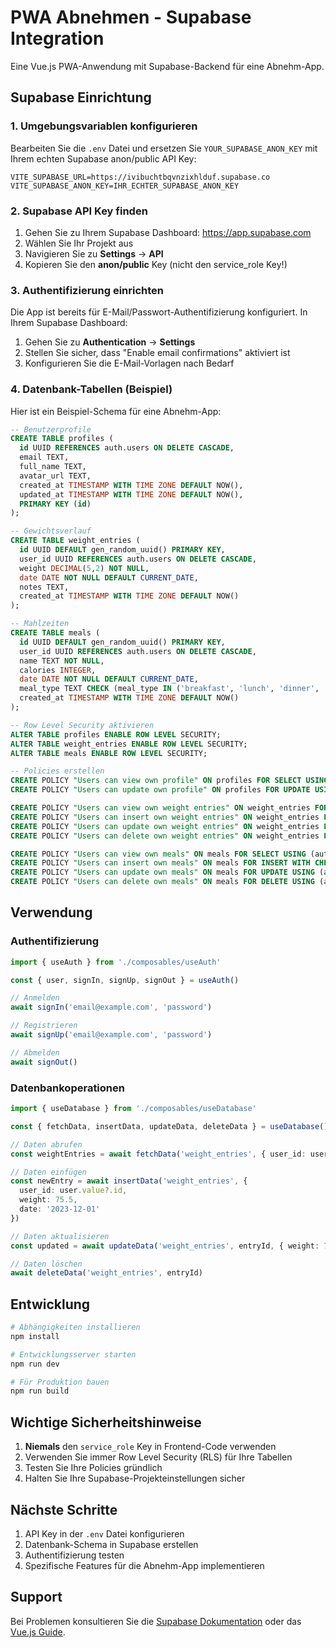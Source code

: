 # PWA Abnehmen - Supabase Integration

Eine Vue.js PWA-Anwendung mit Supabase-Backend für eine Abnehm-App.

## Supabase Einrichtung

### 1. Umgebungsvariablen konfigurieren

Bearbeiten Sie die `.env` Datei und ersetzen Sie `YOUR_SUPABASE_ANON_KEY` mit Ihrem echten Supabase anon/public API Key:

```env
VITE_SUPABASE_URL=https://ivibuchtbqvnzixhlduf.supabase.co
VITE_SUPABASE_ANON_KEY=IHR_ECHTER_SUPABASE_ANON_KEY
```

### 2. Supabase API Key finden

1. Gehen Sie zu Ihrem Supabase Dashboard: https://app.supabase.com
2. Wählen Sie Ihr Projekt aus
3. Navigieren Sie zu **Settings** → **API**
4. Kopieren Sie den **anon/public** Key (nicht den service_role Key!)

### 3. Authentifizierung einrichten

Die App ist bereits für E-Mail/Passwort-Authentifizierung konfiguriert. In Ihrem Supabase Dashboard:

1. Gehen Sie zu **Authentication** → **Settings**
2. Stellen Sie sicher, dass "Enable email confirmations" aktiviert ist
3. Konfigurieren Sie die E-Mail-Vorlagen nach Bedarf

### 4. Datenbank-Tabellen (Beispiel)

Hier ist ein Beispiel-Schema für eine Abnehm-App:

```sql
-- Benutzerprofile
CREATE TABLE profiles (
  id UUID REFERENCES auth.users ON DELETE CASCADE,
  email TEXT,
  full_name TEXT,
  avatar_url TEXT,
  created_at TIMESTAMP WITH TIME ZONE DEFAULT NOW(),
  updated_at TIMESTAMP WITH TIME ZONE DEFAULT NOW(),
  PRIMARY KEY (id)
);

-- Gewichtsverlauf
CREATE TABLE weight_entries (
  id UUID DEFAULT gen_random_uuid() PRIMARY KEY,
  user_id UUID REFERENCES auth.users ON DELETE CASCADE,
  weight DECIMAL(5,2) NOT NULL,
  date DATE NOT NULL DEFAULT CURRENT_DATE,
  notes TEXT,
  created_at TIMESTAMP WITH TIME ZONE DEFAULT NOW()
);

-- Mahlzeiten
CREATE TABLE meals (
  id UUID DEFAULT gen_random_uuid() PRIMARY KEY,
  user_id UUID REFERENCES auth.users ON DELETE CASCADE,
  name TEXT NOT NULL,
  calories INTEGER,
  date DATE NOT NULL DEFAULT CURRENT_DATE,
  meal_type TEXT CHECK (meal_type IN ('breakfast', 'lunch', 'dinner', 'snack')),
  created_at TIMESTAMP WITH TIME ZONE DEFAULT NOW()
);

-- Row Level Security aktivieren
ALTER TABLE profiles ENABLE ROW LEVEL SECURITY;
ALTER TABLE weight_entries ENABLE ROW LEVEL SECURITY;
ALTER TABLE meals ENABLE ROW LEVEL SECURITY;

-- Policies erstellen
CREATE POLICY "Users can view own profile" ON profiles FOR SELECT USING (auth.uid() = id);
CREATE POLICY "Users can update own profile" ON profiles FOR UPDATE USING (auth.uid() = id);

CREATE POLICY "Users can view own weight entries" ON weight_entries FOR SELECT USING (auth.uid() = user_id);
CREATE POLICY "Users can insert own weight entries" ON weight_entries FOR INSERT WITH CHECK (auth.uid() = user_id);
CREATE POLICY "Users can update own weight entries" ON weight_entries FOR UPDATE USING (auth.uid() = user_id);
CREATE POLICY "Users can delete own weight entries" ON weight_entries FOR DELETE USING (auth.uid() = user_id);

CREATE POLICY "Users can view own meals" ON meals FOR SELECT USING (auth.uid() = user_id);
CREATE POLICY "Users can insert own meals" ON meals FOR INSERT WITH CHECK (auth.uid() = user_id);
CREATE POLICY "Users can update own meals" ON meals FOR UPDATE USING (auth.uid() = user_id);
CREATE POLICY "Users can delete own meals" ON meals FOR DELETE USING (auth.uid() = user_id);
```

## Verwendung

### Authentifizierung

```typescript
import { useAuth } from './composables/useAuth'

const { user, signIn, signUp, signOut } = useAuth()

// Anmelden
await signIn('email@example.com', 'password')

// Registrieren
await signUp('email@example.com', 'password')

// Abmelden
await signOut()
```

### Datenbankoperationen

```typescript
import { useDatabase } from './composables/useDatabase'

const { fetchData, insertData, updateData, deleteData } = useDatabase()

// Daten abrufen
const weightEntries = await fetchData('weight_entries', { user_id: user.value?.id })

// Daten einfügen
const newEntry = await insertData('weight_entries', {
  user_id: user.value?.id,
  weight: 75.5,
  date: '2023-12-01'
})

// Daten aktualisieren
const updated = await updateData('weight_entries', entryId, { weight: 74.8 })

// Daten löschen
await deleteData('weight_entries', entryId)
```

## Entwicklung

```bash
# Abhängigkeiten installieren
npm install

# Entwicklungsserver starten
npm run dev

# Für Produktion bauen
npm run build
```

## Wichtige Sicherheitshinweise

1. **Niemals** den `service_role` Key in Frontend-Code verwenden
2. Verwenden Sie immer Row Level Security (RLS) für Ihre Tabellen
3. Testen Sie Ihre Policies gründlich
4. Halten Sie Ihre Supabase-Projekteinstellungen sicher

## Nächste Schritte

1. API Key in der `.env` Datei konfigurieren
2. Datenbank-Schema in Supabase erstellen
3. Authentifizierung testen
4. Spezifische Features für die Abnehm-App implementieren

## Support

Bei Problemen konsultieren Sie die [Supabase Dokumentation](https://supabase.com/docs) oder das [Vue.js Guide](https://vuejs.org/guide/).